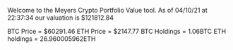 Welcome to the Meyers Crypto Portfolio Value tool. 
As of 04/10/21 at 22:37:34 our valuation is $121812.84 

BTC Price = $60291.46
 ETH Price = $2147.77
BTC Holdings = 1.06BTC
 ETH holdings = 26.960005962ETH 
